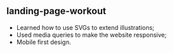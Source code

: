 ## landing-page-workout

- Learned how to use SVGs to extend illustrations;
- Used media queries to make the website responsive;
- Mobile first design.
